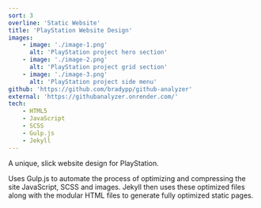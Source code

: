 ```yaml
---
sort: 3
overline: 'Static Website'
title: 'PlayStation Website Design'
images:
    - image: './image-1.png'
      alt: 'PlayStation project hero section'
    - image: './image-2.png'
      alt: 'PlayStation project grid section'
    - image: './image-3.png'
      alt: 'PlayStation project side menu'
github: 'https://github.com/bradypp/github-analyzer'
external: 'https://githubanalyzer.onrender.com/'
tech:
    - HTML5
    - JavaScript
    - SCSS
    - Gulp.js
    - Jekyll
---
```


A unique, slick website design for PlayStation.

Uses Gulp.js to automate the process of optimizing and compressing the site JavaScript, SCSS and images. Jekyll then uses these optimized files along with the modular HTML files to generate fully optimized static pages.
